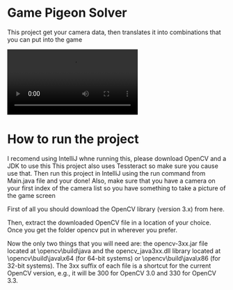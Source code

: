 # Game Pigeon Solver

This project get your camera data, then translates it into combinations that you can put into the game

![Video](https://cdn.discordapp.com/attachments/1206315080648495124/1207230332437274624/IMG_7083.mov?ex=66d4c39c&is=66d3721c&hm=bf7be39b7485317ac8db124347d138a2e2d3393a0b73c2de8b52a181504a9a74&)

# How to run the project

I recomend using IntelliJ whne running this, please download OpenCV and a JDK to use this
This project also uses Tessteract so make sure you cause use that.
Then run this project in IntelliJ using the run command from Main.java file and your done!
Also, make sure that you have a camera on your first index of the camera list so you have something to take a picture of the game screen

First of all you should download the OpenCV library (version 3.x) from here.

Then, extract the downloaded OpenCV file in a location of your choice. Once you get the folder opencv put in wherever you prefer.

Now the only two things that you will need are: the opencv-3xx.jar file located at \opencv\build\java and the opencv_java3xx.dll library located at \opencv\build\java\x64 (for 64-bit systems) or \opencv\build\java\x86 (for 32-bit systems). 
The 3xx suffix of each file is a shortcut for the current OpenCV version, e.g., it will be 300 for OpenCV 3.0 and 330 for OpenCV 3.3.
